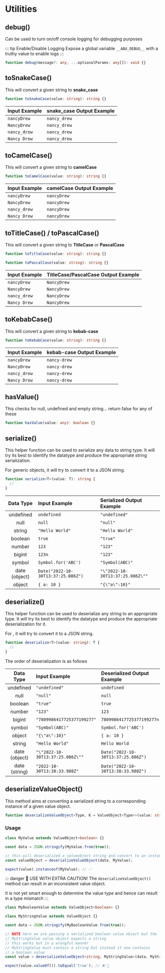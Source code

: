 # Utilities

## debug()

Can be used to turn on/off console logging for debugging purposes

::: tip Enable/Disable Logging
Expose a global variable `__ABU_DEBUG__` with a truthy value to enable logs
:::

```ts
function debug(message?: any, ...optionalParams: any[]): void {}
```

## toSnakeCase()

This will convert a given string to **snake_case**

```ts
function toSnakeCase(value: string): string {}
```

| Input Example | snake_case Output Example |
| :------------ | :------------------------ |
| `nancyDrew`   | `nancy_drew`              |
| `NancyDrew`   | `nancy_drew`              |
| `nancy_drew`  | `nancy_drew`              |
| `Nancy Drew`  | `nancy_drew`              |

## toCamelCase()

This will convert a given string to **camelCase**

```ts
function toCamelCase(value: string): string {}
```

| Input Example | camelCase Output Example |
| :------------ | :----------------------- |
| `nancyDrew`   | `nancyDrew`              |
| `NancyDrew`   | `nancyDrew`              |
| `nancy_drew`  | `nancyDrew`              |
| `Nancy Drew`  | `nancyDrew`              |

## toTitleCase() / toPascalCase()

This will convert a given string to **TitleCase** or **PascalCase**

```ts
function toTitleCase(value: string): string {}

function toPascalCase(value: string): string {}
```

| Input Example | TitleCase/PascalCase Output Example |
| :------------ | :---------------------------------- |
| `nancyDrew`   | `NancyDrew`                         |
| `NancyDrew`   | `NancyDrew`                         |
| `nancy_drew`  | `NancyDrew`                         |
| `Nancy Drew`  | `NancyDrew`                         |

## toKebabCase()

This will convert a given string to **kebab-case**

```ts
function toKebabCase(value: string): string {}
```

| Input Example | kebab-case Output Example |
| :------------ | :------------------------ |
| `nancyDrew`   | `nancy-drew`              |
| `NancyDrew`   | `nancy-drew`              |
| `nancy_drew`  | `nancy-drew`              |
| `Nancy Drew`  | `nancy-drew`              |

## hasValue()

This checks for null, undefined and empty string... return false for any of these

```ts
function hasValue(value: any): boolean {}
```

## serialize()

This helper function can be used to serialize any data to string type. It will try its best to
identify the datatype and produce the appropriate string serialization.

For generic objects, it will try to convert it to a JSON string.

```ts
function serialize<T>(value: T): string {
  //
}
```

|   Data Type   | Input Example                      | Serialized Output Example        |
| :-----------: | :--------------------------------- | :------------------------------- |
|   undefined   | `undefined`                        | `"undefined"`                    |
|     null      | `null`                             | `"null"`                         |
|    string     | `"Hello World"`                    | `"Hello World"`                  |
|    boolean    | `true`                             | `"true"`                         |
|    number     | `123`                              | `"123"`                          |
|    bigint     | `123n`                             | `"123"`                          |
|    symbol     | `Symbol.for('ABC')`                | `"Symbol(ABC)"`                  |
| date (object) | `Date("2022-10-30T13:37:25.086Z")` | `"\"2022-10-30T13:37:25.086Z\""` |
|    object     | `{ a: 10 }`                        | `"{\"a\":10}"`                   |

## deserialize()

This helper function can be used to deserialize any string to an appropriate type. It will try its best to
identify the datatype and produce the appropriate deserialization for it.

For , it will try to convert it to a JSON string.

```ts
function deserialize<T>(value: string): T {
  //
}
```

The order of deserialization is as follows

|   Data Type   | Input Example                    | Deserialized Output Example        |
| :-----------: | :------------------------------- | :--------------------------------- |
|   undefined   | `"undefined"`                    | `undefined`                        |
|     null      | `"null"`                         | `null`                             |
|    boolean    | `"true"`                         | `true`                             |
|    number     | `"123"`                          | `123`                              |
|    bigint     | `"7809986417725377199277"`       | `7809986417725377199277n`          |
|    symbol     | `"Symbol(ABC)"`                  | `Symbol.for('ABC')`                |
|    object     | `"{\"a\":10}"`                   | `{ a: 10 }`                        |
|    string     | `"Hello World"`                  | `Hello World`                      |
| date (object) | `"\"2022-10-30T13:37:25.086Z\""` | `Date("2022-10-30T13:37:25.086Z")` |
| date (string) | `"2022-10-30T13:38:33.980Z"`     | `Date("2022-10-30T13:38:33.980Z")` |

## deserializeValueObject()

This method aims at converting a serialized string to a corresponding instance of a given value object.

```ts
function deserializeValueObject<Type, K = ValueObject<Type>>(value: string, Clazz: Class<K>): K {}
```

### Usage

```ts
class MyValue extends ValueObject<boolean> {}

const data = JSON.stringify(MyValue.from(true));

// this will deserialized a valueobject string and convert to an instance
const valueObject = deserializeValueObject(data, MyValue);

expect(value).instanceof(MyValue); // ✅
```

::: danger 👺 USE WITH EXTRA CAUTION!
The `deserializeValueObject()` method can result in an inconsistent value object.

It is not yet smart enough to determine the value type and hence can result in a type mismatch
:::

```ts
class MyBooleanValue extends ValueObject<boolean> {}

class MyStringValue extends ValueObject {}

const data = JSON.stringify(MyBooleanValue.from(true));

// NOTE here we are passing a serialized boolean value object but the
// MyStringValue value object expects a string
// this works but in a wrongful manner
// MyStringValue must contain a string but instead it now contains
// a boolean value
const value = deserializeValueObject<string, MyStringValue>(data, MyStringValue); //‼️⁉️

expect(value.valueOf()).toEqual('true'); // ❌ 👺
```
